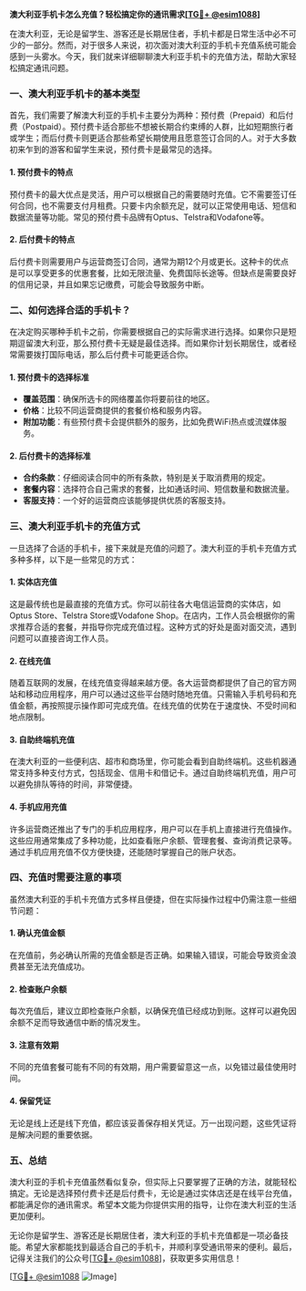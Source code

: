 **澳大利亚手机卡怎么充值？轻松搞定你的通讯需求[[TG💪+ @esim1088](https://t.me/s/esim1088)]**

在澳大利亚，无论是留学生、游客还是长期居住者，手机卡都是日常生活中必不可少的一部分。然而，对于很多人来说，初次面对澳大利亚的手机卡充值系统可能会感到一头雾水。今天，我们就来详细聊聊澳大利亚手机卡的充值方法，帮助大家轻松搞定通讯问题。

### 一、澳大利亚手机卡的基本类型

首先，我们需要了解澳大利亚的手机卡主要分为两种：预付费（Prepaid）和后付费（Postpaid）。预付费卡适合那些不想被长期合约束缚的人群，比如短期旅行者或学生；而后付费卡则更适合那些希望长期使用且愿意签订合同的人。对于大多数初来乍到的游客和留学生来说，预付费卡是最常见的选择。

#### 1. 预付费卡的特点
预付费卡的最大优点是灵活，用户可以根据自己的需要随时充值。它不需要签订任何合同，也不需要支付月租费。只要卡内余额充足，就可以正常使用电话、短信和数据流量等功能。常见的预付费卡品牌有Optus、Telstra和Vodafone等。

#### 2. 后付费卡的特点
后付费卡则需要用户与运营商签订合同，通常为期12个月或更长。这种卡的优点是可以享受更多的优惠套餐，比如无限流量、免费国际长途等。但缺点是需要良好的信用记录，并且如果忘记缴费，可能会导致服务中断。

### 二、如何选择合适的手机卡？

在决定购买哪种手机卡之前，你需要根据自己的实际需求进行选择。如果你只是短期逗留澳大利亚，那么预付费卡无疑是最佳选择。而如果你计划长期居住，或者经常需要拨打国际电话，那么后付费卡可能更适合你。

#### 1. 预付费卡的选择标准
- **覆盖范围**：确保所选卡的网络覆盖你将要前往的地区。
- **价格**：比较不同运营商提供的套餐价格和服务内容。
- **附加功能**：有些预付费卡会提供额外的服务，比如免费WiFi热点或流媒体服务。

#### 2. 后付费卡的选择标准
- **合约条款**：仔细阅读合同中的所有条款，特别是关于取消费用的规定。
- **套餐内容**：选择符合自己需求的套餐，比如通话时间、短信数量和数据流量。
- **客服支持**：一个好的运营商应该能够提供优质的客服支持。

### 三、澳大利亚手机卡的充值方式

一旦选择了合适的手机卡，接下来就是充值的问题了。澳大利亚的手机卡充值方式多种多样，以下是一些常见的方式：

#### 1. 实体店充值
这是最传统也是最直接的充值方式。你可以前往各大电信运营商的实体店，如Optus Store、Telstra Store或Vodafone Shop。在店内，工作人员会根据你的需求推荐合适的套餐，并指导你完成充值过程。这种方式的好处是面对面交流，遇到问题可以直接咨询工作人员。

#### 2. 在线充值
随着互联网的发展，在线充值变得越来越方便。各大运营商都提供了自己的官方网站和移动应用程序，用户可以通过这些平台随时随地充值。只需输入手机号码和充值金额，再按照提示操作即可完成充值。在线充值的优势在于速度快、不受时间和地点限制。

#### 3. 自助终端机充值
在澳大利亚的一些便利店、超市和商场里，你可能会看到自助终端机。这些机器通常支持多种支付方式，包括现金、信用卡和借记卡。通过自助终端机充值，用户可以避免排队等待的时间，非常便捷。

#### 4. 手机应用充值
许多运营商还推出了专门的手机应用程序，用户可以在手机上直接进行充值操作。这些应用通常集成了多种功能，比如查看账户余额、管理套餐、查询消费记录等。通过手机应用充值不仅方便快捷，还能随时掌握自己的账户状态。

### 四、充值时需要注意的事项

虽然澳大利亚的手机卡充值方式多样且便捷，但在实际操作过程中仍需注意一些细节问题：

#### 1. 确认充值金额
在充值前，务必确认所需的充值金额是否正确。如果输入错误，可能会导致资金浪费甚至无法充值成功。

#### 2. 检查账户余额
每次充值后，建议立即检查账户余额，以确保充值已经成功到账。这样可以避免因余额不足而导致通信中断的情况发生。

#### 3. 注意有效期
不同的充值套餐可能有不同的有效期，用户需要留意这一点，以免错过最佳使用时间。

#### 4. 保留凭证
无论是线上还是线下充值，都应该妥善保存相关凭证。万一出现问题，这些凭证将是解决问题的重要依据。

### 五、总结

澳大利亚的手机卡充值虽然看似复杂，但实际上只要掌握了正确的方法，就能轻松搞定。无论是选择预付费卡还是后付费卡，无论是通过实体店还是在线平台充值，都能满足你的通讯需求。希望本文能为你提供实用的指导，让你在澳大利亚的生活更加便利。

无论你是留学生、游客还是长期居住者，澳大利亚的手机卡充值都是一项必备技能。希望大家都能找到最适合自己的手机卡，并顺利享受通讯带来的便利。最后，记得关注我们的公众号[[TG💪+ @esim1088](https://t.me/s/esim1088)]，获取更多实用信息！

[[TG💪+ @esim1088](https://t.me/s/esim1088) ![Image](https://i.postimg.cc/4NQfJmqS/Snipaste-2025-05-13-00-14-12.png)]